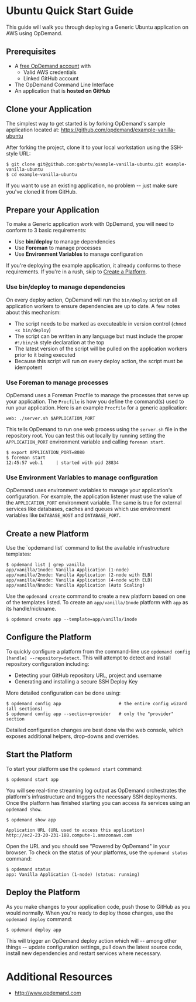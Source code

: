Ubuntu Quick Start Guide
=========================

This guide will walk you through deploying a Generic Ubuntu application on AWS using OpDemand.

Prerequisites
--------------
* A [free OpDemand account](https://app.opdemand.com/signup) with
  * Valid AWS credentials
  * Linked GitHub account
* The OpDemand Command Line Interface
* An application that is **hosted on GitHub**

Clone your Application
----------------------
The simplest way to get started is by forking OpDemand's sample application located at:
<https://github.com/opdemand/example-vanilla-ubuntu>

After forking the project, clone it to your local workstation using the SSH-style URL:

    $ git clone git@github.com:gabrtv/example-vanilla-ubuntu.git example-vanilla-ubuntu
    $ cd example-vanilla-ubuntu
    
If you want to use an existing application, no problem -- just make sure you've cloned it from GitHub.

Prepare your Application
------------------------
To make a Generic application work with OpDemand, you will need to conform to 3 basic requirements:

 * Use **bin/deploy** to manage dependencies
 * Use **Foreman** to manage processes
 * Use **Environment Variables** to manage configuration

If you're deploying the example application, it already conforms to these requirements.  If you're in a rush, skip to [Create a Platform](#create).

### Use bin/deploy to manage dependencies

On every deploy action, OpDemand will run the `bin/deploy` script on all application workers to ensure dependencies are up to date. A few notes about this mechanism: 

* The script needs to be marked as executeable in version control (`chmod +x bin/deploy`)
* The script can be written in any language but must include the proper `#!/bin/sh` style declaration at the top
* The latest version of the script will be pulled on the application workers prior to it being executed
* Because this script will run on every deploy action, the script must be idempotent

### Use Foreman to manage processes

OpDemand uses a Foreman Procfile to manage the processes that serve up your application.  The `Procfile` is how you define the command(s) used to run your application.  Here is an example `Procfile` for a generic application:

    web: ./server.sh $APPLICATION_PORT

This tells OpDemand to run one web process using the `server.sh` file in the repository root.  You can test this out locally by running setting the `APPLICATION_PORT` environment variable and calling `foreman start`.

    $ export APPLICATION_PORT=8080
	$ foreman start
    12:45:57 web.1     | started with pid 28834
    
### Use Environment Variables to manage configuration

OpDemand uses environment variables to manage your application's configuration.  For example, the application listener must use the value of the `APPLICATION_PORT` environment variable.  The same is true for external services like databases, caches and queues which use environment variables like `DATABASE_HOST` and `DATABASE_PORT`.

<h2 id="create">Create a new Platform</h2>
Use the `opdemand list` command to list the available infrastructure templates:

	$ opdemand list | grep vanilla
    app/vanilla/1node: Vanilla Application (1-node)
    app/vanilla/2node: Vanilla Application (2-node with ELB)
    app/vanilla/4node: Vanilla Application (4-node with ELB)
    app/vanilla/Nnode: Vanilla Application (Auto Scaling)

Use the `opdemand create` command to create a new platform based on one of the templates listed.  To create an `app/vanilla/1node` platform with `app` as its handle/nickname.

	$ opdemand create app --template=app/vanilla/1node

Configure the Platform
----------------------
To quickly configure a platform from the command-line use `opdemand config [handle] --repository=detect`.  This will attempt to detect and install repository configuration including:

* Detecting your GitHub repository URL, project and username
* Generating and installing a secure SSH Deploy Key

More detailed configuration can be done using:

	$ opdemand config app					   # the entire config wizard (all sections)
	$ opdemand config app --section=provider   # only the "provider" section

Detailed configuration changes are best done via the web console, which exposes additional helpers, drop-downs and overrides.

Start the Platform
------------------
To start your platform use the `opdemand start` command:

	$ opdemand start app
	
You will see real-time streaming log output as OpDemand orchestrates the platform's infrastructure and triggers the necessary SSH deployments.  Once the platform has finished starting you can access its services using an `opdemand show`.

    $ opdemand show app

	Application URL (URL used to access this application)
	http://ec2-23-20-231-188.compute-1.amazonaws.com

Open the URL and you should see "Powered by OpDemand" in your browser.  To check on the status of your platforms, use the `opdemand status` command:

	$ opdemand status
	app: Vanilla Application (1-node) (status: running)

Deploy the Platform
----------------------
As you make changes to your application code, push those to GitHub as you would normally.  When you're ready to deploy those changes, use the `opdemand deploy` command:

	$ opdemand deploy app

This will trigger an OpDemand deploy action which will -- among other things -- update configuration settings, pull down the latest source code, install new dependencies and restart services where necessary.


Additional Resources
====================
* <http://www.opdemand.com>

